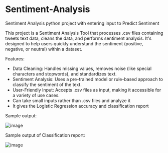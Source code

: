 # Sentiment-Analysis
Sentiment Analysis python project with entering input to Predict Sentiment

This project is a Sentiment Analysis Tool that processes .csv files containing tweets text data, cleans the data, and performs sentiment analysis. It's designed to help users quickly understand the sentiment (positive, negative, or neutral) within a dataset.

Features:

- Data Cleaning: Handles missing values, removes noise (like special characters and stopwords), and standardizes text.
- Sentiment Analysis: Uses a pre-trained model or rule-based approach to classify the sentiment of the text.
- User-Friendly Input: Accepts .csv files as input, making it accessible for a variety of use cases.
- Can take small inputs rather than .csv files and analyze it
- It gives the Logistic Regression accuracy and classification report

Sample output:

![image](https://github.com/user-attachments/assets/262d4968-34c5-4b71-a50d-a6d8eb8f52de)

Sample output of Classification report:

![image](https://github.com/user-attachments/assets/eaa04271-ea74-4b99-a758-a697a9201a65)


